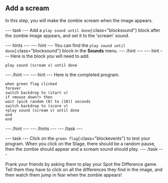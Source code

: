 ## Add a scream

In this step, you will make the zombie scream when the image appears.

--- task ---
Add a `play sound until done`{:class="blocksound"} block after the zombie image appears, and set it to the 'scream' sound.

--- hints --- --- hint ---
You can find the `play sound until done`{:class="blocksound"} block in the **Sounds** menu.
--- /hint --- --- hint ---
Here is the block you will need to add.

```blocks3
play sound (scream v) until done
```

--- /hint --- --- hint ---
Here is the completed program.

```blocks3
when green flag clicked
forever
switch backdrop to (start v)
if <mouse down?> then
wait (pick random (0) to (10)) seconds
switch backdrop to (scare v)
+play sound (scream v) until done
end
end
```
--- /hint --- --- /hints ---
--- /task ---

--- task ---
Click on the `green flag`{:class="blockevents"} to test your program. When you click on the Stage, there should be a random pause, then the zombie should appear and a scream sound should play.
--- /task ---

Prank your friends by asking them to play your Spot the Difference game. Tell them they have to click on all the differences they find in the image, and then watch them jump in fear when the zombie appears!
